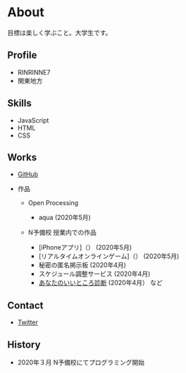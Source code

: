 # About
目標は楽しく学ぶこと。大学生です。

## Profile
- RINRINNE7
- 関東地方

## Skills
- JavaScript
- HTML
- CSS

## Works
- [GitHub](https://github.com/RINRINNE7)

- 作品
  - Open Processing
    - aqua (2020年5月)
    <iflame>
    
  - N予備校 授業内での作品
    - [iPhoneアプリ]（） (2020年5月)
    - [リアルタイムオンラインゲーム]（） (2020年5月)
    - 秘密の匿名掲示板 (2020年4月)
    - スケジュール調整サービス (2020年4月)
    - [あなたのいいところ診断](https://rinrinne7.github.io/assessment/assessment.html) (2020年4月） など
    
## Contact
- [Twitter]()

## History
- 2020年３月 N予備校にてプログラミング開始
